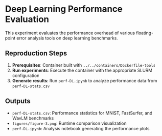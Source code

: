 # Deep Learning Performance Evaluation

This experiment evaluates the performance overhead of various floating-point error analysis tools on deep learning benchmarks.

## Reproduction Steps

1. **Prerequisites**: Container built with `../../containers/Dockerfile-tools`
2. **Run experiments**: Execute the container with the appropriate SLURM configuration
3. **Generate results**: Run `perf-DL.ipynb` to analyze performance data from `perf-DL-stats.csv`

## Outputs

- `perf-DL-stats.csv`: Performance statistics for MNIST, FastSurfer, and WavLM benchmarks
- `figures/figure-3.png`: Runtime comparison visualization
- `perf-DL.ipynb`: Analysis notebook generating the performance plots